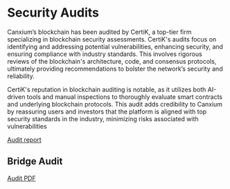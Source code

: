 # Security Audits

Canxium’s blockchain has been audited by CertiK, a top-tier firm specializing in blockchain security assessments. CertiK's audits focus on identifying and addressing potential vulnerabilities, enhancing security, and ensuring compliance with industry standards. This involves rigorous reviews of the blockchain's architecture, code, and consensus protocols, ultimately providing recommendations to bolster the network’s security and reliability.

CertiK's reputation in blockchain auditing is notable, as it utilizes both AI-driven tools and manual inspections to thoroughly evaluate smart contracts and underlying blockchain protocols. This audit adds credibility to Canxium by reassuring users and investors that the platform is aligned with top security standards in the industry, minimizing risks associated with vulnerabilities​

[Audit report](https://skynet.certik.com/projects/canxium)

## Bridge Audit

[Audit PDF](https://github.com/TechRate/Smart-Contract-Audits/blob/main/November_2023/CanxiumBridge.pdf)